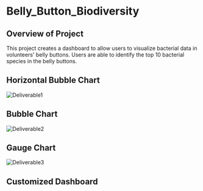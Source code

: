 # Belly_Button_Biodiversity

## Overview of Project

This project creates a dashboard to allow users to visualize bacterial data in volunteers' belly buttons. Users are able to identify the top 10 bacterial species in the belly buttons.

## Horizontal Bubble Chart

![Deliverable1](https://user-images.githubusercontent.com/90656004/147806507-a849707b-9d8f-46bf-89a6-b342d8acc6b5.PNG)


## Bubble Chart

![Deliverable2](https://user-images.githubusercontent.com/90656004/147806510-636f6203-e7d0-4305-9745-bf9d28ccf3f2.PNG)


## Gauge Chart

![Deliverable3](https://user-images.githubusercontent.com/90656004/147806511-1bd3e813-0f6f-4218-93ea-f3bf10dd7aa5.PNG)


## Customized Dashboard
